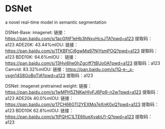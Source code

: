 # DSNet
a novel real-time model in semantic segmentation

DSNet-Base:
imagenet: 链接：https://pan.baidu.com/s/1acGfjtF1eHb3hNxyHcsJTA?pwd=a123 
提取码：a123
ADE20K: 43.44%mIOU: 链接：https://pan.baidu.com/s/1TKBFtCj6gwMq97NjYsmPOQ?pwd=a123 
提取码：a123
BDD10K: 64.6%mIOU： 链接：https://pan.baidu.com/s/13Hvi6he0hZgciff7tBUo0A?pwd=a123 
提取码：a123
Camvid: 83.32%mIOU: 链接：https://pan.baidu.com/s/1Q-e-_s-vsgn14S8GoBoTlA?pwd=a123 
提取码：a123

DSNet:
imagenet pretrained weight: 链接：https://pan.baidu.com/s/1wMPH5ZNKwHIyFJ6Pp9-n2w?pwd=a123 
提取码：a123
ADE20k 40.0%mIOU: 链接：https://pan.baidu.com/s/17CH66GTI2YEXMq7eXnK0xQ?pwd=a123 
提取码：a123
BDD10K 62.8%mIOU: 链接：https://pan.baidu.com/s/1tPQHC1LTE6tlueXvabU1-Q?pwd=a123 
提取码：a123


